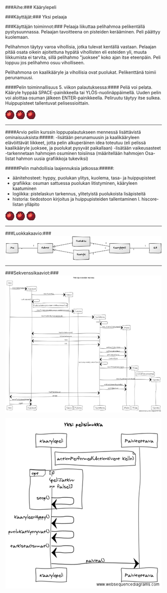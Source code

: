 
###Aihe:###
Käärylepeli

###Käyttäjät:###
Yksi pelaaja

###Käyttäjän toiminnot:###
Pelaaja liikuttaa pelihahmoa pelikentällä pystysuunnassa. Pelaajan tavoitteena on pisteiden kerääminen. Peli päättyy kuolemaan.

Pelihahmon täytyy varoa vihollisia, jotka tulevat kentällä vastaan. Pelaajan pitää osata oikein ajoitettuna hypätä vihollisten eli esteiden yli, muuta liikkumista ei tarvita, sillä pelihahmo "juoksee" koko ajan itse eteenpäin. Peli loppuu jos pelihahmo osuu viholliseen.

Pelihahmona on kaalikääryle ja vihollisia ovat puolukat. Pelikenttänä toimii perunamuusi.

####Pelin toiminnallisuus 5. viikon palautuksessa:####
Peliä voi pelata. Kääryle hyppää SPACE-painikkeella tai YLÖS-nuolinäppäimellä. Uuden pelin voi aloittaa osuman jälkeen ENTER-painikkeella. Peliruutu täytyy itse sulkea. Huippupisteet tallentuvat pelisessioittain.

![Puolukka](https://github.com/nullkaaryle/kaarylepeli/blob/master/kaarylepeli/src/main/resources/kaarylepelikuvat/puolukka.png) ![Puolukka](https://github.com/nullkaaryle/kaarylepeli/blob/master/kaarylepeli/src/main/resources/kaarylepelikuvat/puolukka.png) ![Puolukka](https://github.com/nullkaaryle/kaarylepeli/blob/master/kaarylepeli/src/main/resources/kaarylepelikuvat/puolukka.png) 
* * *
####Arvio peliin kurssin loppupalautukseen mennessä lisättävistä ominaisuuksista:#####: 
-lisätään perunamuusin ja kaalikääryleen elävöittävät liikkeet, jotta pelin alkuperäinen idea toteutuu (eli pelissä kaalikääryle juoksee, ja puolukat pysyvät paikallaan)
-lisätään vaikeusasteet
-tarkennetaan hahmojen osuminen toisiinsa (määritellään hahmojen Osa-listat hahmon uusia grafiikkoja tukeviksi)

#####Pelin mahdollisia laajennuksia jatkossa:#####: 
* äänitehosteet: hyppy, puolukan ylitys, kuolema, tasa- ja huippupisteet
* grafiikka: osuman sattuessa puolukan litistyminen, kääryleen kaatuminen
* logiikka: pistelaskun tarkennus, ylitetyistä puolukoista lisäpisteitä
* historia: tiedostoon kirjoitus ja huippupisteiden tallentaminen l. hiscore-listan ylläpito

![Puolukka](https://github.com/nullkaaryle/kaarylepeli/blob/master/kaarylepeli/src/main/resources/kaarylepelikuvat/puolukka.png) ![Puolukka](https://github.com/nullkaaryle/kaarylepeli/blob/master/kaarylepeli/src/main/resources/kaarylepelikuvat/puolukka.png) ![Puolukka](https://github.com/nullkaaryle/kaarylepeli/blob/master/kaarylepeli/src/main/resources/kaarylepelikuvat/puolukka.png) 
* * *
###Luokkakaavio:###
![Luokkakaavio](https://github.com/nullkaaryle/kaarylepeli/blob/master/dokumentaatio/kaaviot/luokkakaavio_vaaka.png)

* * *
###Sekvenssikaaviot:###
![Sekvenssikaavio1](https://github.com/nullkaaryle/kaarylepeli/blob/master/dokumentaatio/kaaviot/sekvenssikaavio_pelinKaynnistys.png)

![Sekvenssikaavio2](https://github.com/nullkaaryle/kaarylepeli/blob/master/dokumentaatio/kaaviot/sekvenssikaavio_yksiPelisilmukka.png)
